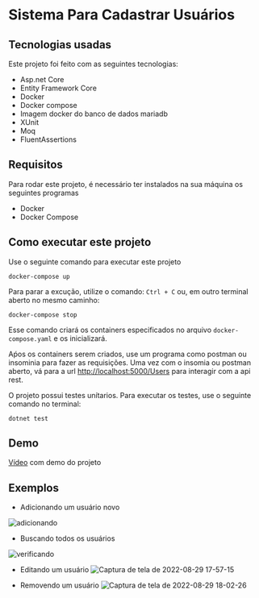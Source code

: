 # Sistema Para Cadastrar Usuários

## Tecnologias usadas
Este projeto foi feito com as seguintes tecnologias:
- Asp.net Core
- Entity Framework Core
- Docker
- Docker compose
- Imagem docker do banco de dados mariadb
- XUnit
- Moq
- FluentAssertions


## Requisitos
Para rodar este projeto, é necessário ter instalados na sua máquina os seguintes programas
- Docker
- Docker Compose

## Como executar este projeto
Use o seguinte comando para executar este projeto
```
docker-compose up
```
Para parar a excução, utilize o comando:
`
Ctrl + C
`
ou, em outro terminal aberto no mesmo caminho:
```
docker-compose stop
```

Esse comando criará os containers especificados no arquivo `docker-compose.yaml` e os inicializará.


Aṕos os containers serem criados, use um programa como postman ou insominia para fazer as requisições.
Uma vez com o insomia ou postman aberto, vá para a url [http://localhost:5000/Users](http://localhost:5000/Users) para interagir com a api rest.

O projeto possui testes unítarios. Para executar os testes, use o seguinte comando no terminal:
```
dotnet test
```

## Demo
[Vídeo](https://www.youtube.com/watch?v=5I7t0YMT5vk) com demo do projeto


## Exemplos
- Adicionando um usuário novo


![adicionando](https://user-images.githubusercontent.com/76739275/188004200-e4406285-c0af-471a-a041-0189b85e74c9.png)

- Buscando todos os usuários 

![verificando](https://user-images.githubusercontent.com/76739275/188004348-049eb6e5-b8c6-40d5-bb5c-7706fc58b22b.png)

- Editando um usuário
![Captura de tela de 2022-08-29 17-57-15](https://user-images.githubusercontent.com/76739275/188004589-5e9b3a35-fcb4-4c14-90c7-b5326044b3de.png)

- Removendo um usuário
![Captura de tela de 2022-08-29 18-02-26](https://user-images.githubusercontent.com/76739275/188004719-fcd0a2f4-5f7f-4a74-8bf5-2ae6ff00b2d0.png)
